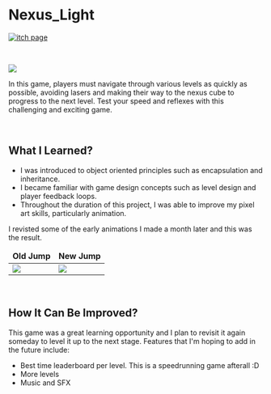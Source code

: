 # Nexus_Light
[![itch page](https://img.shields.io/badge/-itch.io-%23FA5C5C?logo=Itch.io&logoColor=white)](https://wassomi.itch.io/nexus-light)  

<br>  

![](https://github.com/Waseem-Alkasbutrus/Nexus_Light/blob/master/GitHub%20Assets/Level%201%20Demo.gif?raw=true)  

In this game, players must navigate through various levels as quickly as possible, avoiding lasers and making their way to the nexus cube to progress to the next level. Test your speed and reflexes with this challenging and exciting game.

<br>

## What I Learned?
- I was introduced to object oriented principles such as encapsulation and inheritance.
- I became familiar with game design concepts such as level design and player feedback loops.
- Throughout the duration of this project, I was able to improve my pixel art skills, particularly animation. 

I revisted some of the early animations I made a month later and this was the result.
<table style="border: none;">
	<thead>
		<td>
			<b>Old Jump</b>
		</td>
		<td>
			<b>New Jump</b>
		</td>
	</thead>
	<tr>
		<td valign="bottom">
			<img src="https://github.com/Waseem-Alkasbutrus/Nexus_Light/blob/master/GitHub%20Assets/Player_Old_Jump.gif?raw=true">
		</td>
		<td valign="bottom">
			<img src="https://github.com/Waseem-Alkasbutrus/Nexus_Light/blob/master/GitHub%20Assets/Player_Jump.gif?raw=true">
		</td>
	</tr>
</table>

<br>

## How It Can Be Improved?
This game was a great learning opportunity and I plan to revisit it again someday to level it up to the next stage. Features that I'm hoping to add in the future include:
- Best time leaderboard per level. This is a speedrunning game afterall :D
- More levels
- Music and SFX

